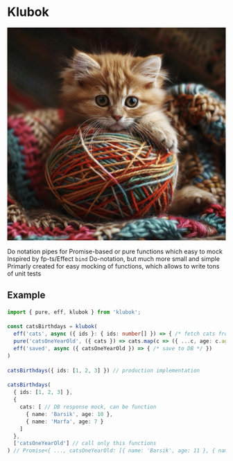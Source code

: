 # Klubok

![logo](logo.png)

Do notation pipes for Promise-based or pure functions which easy to mock <br/>
Inspired by fp-ts/Effect `bind` Do-notation, but much more small and simple <br/>
Primarly created for easy mocking of functions, which allows to write tons of unit tests

## Example

```ts
import { pure, eff, klubok } from 'klubok';

const catsBirthdays = klubok(
  eff('cats', async ({ ids }: { ids: number[] }) => { /* fetch cats from DB */ }),
  pure('catsOneYearOld', ({ cats }) => cats.map(c => ({ ...c, age: c.age + 1 })),
  eff('saved', async ({ catsOneYearOld }) => { /* save to DB */ })
)

catsBirthdays({ ids: [1, 2, 3] }) // production implementation

catsBirthdays(
  { ids: [1, 2, 3] },
  {
    cats: [ // DB response mock, can be function
      { name: 'Barsik', age: 10 },
      { name: 'Marfa', age: 7 }
    ]
  },
  ['catsOneYearOld'] // call only this functions
) // Promise<{ ..., catsOneYearOld: [{ name: 'Barsik', age: 11 }, { name: 'Marfa', age: 8 }] }>

```


